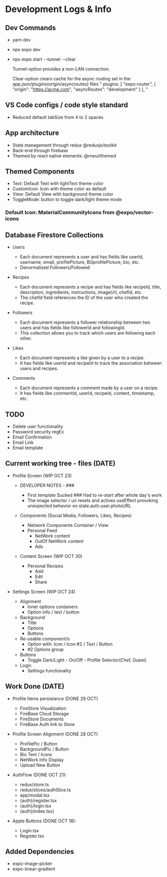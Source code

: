 # Development Logs & Info

## Dev Commands

- yarn dev
- npx expo dev
- npx expo start --tunnel --clear

     Tunnel-option provides a non-LAN connection.

     Clear-option clears cache for the async routing set in the app.json/plugins(origin/asyncroutes) files
     " plugins: [
        "expo-router",
        {
          "origin": "https://acme.com",
          "asyncRoutes": "development"
        }
      ],
      "

## VS Code configs / code style standard

- Reduced default tabSize from 4 to 2 spaces

## App architecture

- State management through redux @reduxjs/toolkit
- Back-end through firebase
- Themed by react native elements: @rneui/themed

## Themed Components

- Text: Default Text with lightText theme color
- CustomIcon: Icon with theme color as default
- View: Default View with background theme color
- ToggleMode: button to toggle dark/light theme mode

### Default Icon: MaterialCommunityIcons from @expo/vector-icons

## Database Firestore Collections

- Users
  - Each document represents a user and has fields like userId, username, email, profilePicture, BGprofilePicture, bio, etc.
  - Denormalized Followers/Followed
  
- Recipes
  - Each document represents a recipe and has fields like recipeId, title, description, ingredients, instructions, imageUrl, chefId, etc.
  - The chefId field references the ID of the user who created the recipe.

- Followers
  - Each document represents a follower relationship between two users and has fields like followerId and followingId.
  - This collection allows you to track which users are following each other.

- Likes
  - Each document represents a like given by a user to a recipe.
  - It has fields like userId and recipeId to track the association between users and recipes.

- Comments
  - Each document represents a comment made by a user on a recipe.
  - It has fields like commentId, userId, recipeId, content, timestamp, etc.

## TODO

- Delete user functionality
- Password security regEx
- Email Confirmation
- Email Link
- Email template

## Current working tree - files (DATE)

- Profile Screen (WIP OCT 23)
  
  - DEVELOPER NOTES - ###
    - First template Sucked ### Had to re-start after whole day's work
    - The image selector / uri resets and actives useEffect provoking unexpected behavior on state.auth.user.photoURL

  - Components (Social Media, Followers, Likes, Recipes)
    - Network Components Container / View
    - Personal Feed
      - NetWork content
      - OutOf NetWork content
      - Ads
  
  - Content Screen (WIP OCT 30)  
    - Personal Recipes
      - Add
      - Edit
      - Share

- Settings Screen (WIP OCT 24)
  - Alignment
    - Inner options containers
    - Option info / text / button
  - Background
    - Title
    - Options
    - Buttons
  - Re-usable component/s
    - Option with: Icon / Icon #2 / Text / Button
    - #2 Options group
  - Buttons
    - Toggle Dark/Light - On/Off - Profile Selector(Chef, Guest)  
  - Logic
    - Settings functionality

## Work Done (DATE)

- Profile Items persistance (DONE 29 OCT)
  - FireStore Visualization
  - FireBase Cloud Storage
  - FireStore Documents
  - FireBase Auth link to Store

- Profile Screen Alignment (DONE 28 OCT)
  - ProfilePic / Button
  - BackgroundPic / Button
  - Bio Text / Icons
  - NetWork Info Display
  - Upload New Button

- AuthFlow (DONE OCT 21):
  - redux/store.ts
  - redux/slices/authSlice.ts
  - app/modal.tsx
  - (auth)/register.tsx
  - (auth)/login.tsx
  - (auth)(index.tsx)

- Apple Buttons (DONE OCT 18):
  - Login.tsx
  - Register.tsx

## Added Dependencies

- expo-image-picker
- expo-linear-gradient
